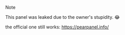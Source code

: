 > [!NOTE]
> This panel was leaked due to the owner's stupidity. 😂


the official one still works: https://pearpanel.info/
